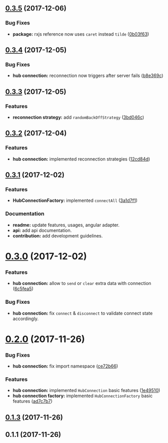 <a name="0.3.5"></a>
## [0.3.5](https://github.com/sketch7/signalr-client/compare/0.3.4...0.3.5) (2017-12-06)


### Bug Fixes

* **package:**  rxjs reference now uses `caret` instead `tilde` ([0b03f63](https://github.com/sketch7/signalr-client/commit/0b03f63))



<a name="0.3.4"></a>
## [0.3.4](https://github.com/sketch7/signalr-client/compare/0.3.3...0.3.4) (2017-12-05)


### Bug Fixes

* **hub connection:** reconnection now triggers after server fails ([b8e369c](https://github.com/sketch7/signalr-client/commit/b8e369c))



<a name="0.3.3"></a>
## [0.3.3](https://github.com/sketch7/signalr-client/compare/0.3.2...0.3.3) (2017-12-05)


### Features

* **reconnection strategy:** add `randomBackOffStrategy` ([3bd046c](https://github.com/sketch7/signalr-client/commit/3bd046c))



<a name="0.3.2"></a>
## [0.3.2](https://github.com/sketch7/signalr-client/compare/0.3.1...0.3.2) (2017-12-04)


### Features

* **hub connection:** implemented reconnection strategies ([12cd84d](https://github.com/sketch7/signalr-client/commit/12cd84d))



<a name="0.3.1"></a>
## [0.3.1](https://github.com/sketch7/signalr-client/compare/0.3.0...0.3.1) (2017-12-02)


### Features

* **HubConnectionFactory:** implemented `connectAll` ([3a1d7f1](https://github.com/sketch7/signalr-client/commit/3a1d7f1))

### Documentation

* **readme:** update features, usages, angular adapter.
* **api:** add api documentation.
* **contribution:** add development guidelines.

<a name="0.3.0"></a>
# [0.3.0](https://github.com/sketch7/signalr-client/compare/0.2.0...0.3.0) (2017-12-02)


### Features

* **hub connection:** allow to `send` or `clear` extra data with connection ([6c5fea5](https://github.com/sketch7/signalr-client/commit/6c5fea5))

### Bug Fixes

* **hub connection:** fix `connect` & `disconnect` to validate connect state accordingly.

<a name="0.2.0"></a>
# [0.2.0](https://github.com/sketch7/signalr-client/compare/0.1.3...0.2.0) (2017-11-26)


### Bug Fixes

* **hub connection:** fix import namespace ([ce72b66](https://github.com/sketch7/signalr-client/commit/ce72b66))


### Features

* **hub connection:** implemented `HubConnection` basic features ([1e49510](https://github.com/sketch7/signalr-client/commit/1e49510))
* **hub connection factory:** implemented `HubConnectionFactory` basic features ([ad7c7b7](https://github.com/sketch7/signalr-client/commit/ad7c7b7))



<a name="0.1.3"></a>
## [0.1.3](https://github.com/sketch7/signalr-client/compare/0.1.1...0.1.3) (2017-11-26)



<a name="0.1.1"></a>
## 0.1.1 (2017-11-26)



